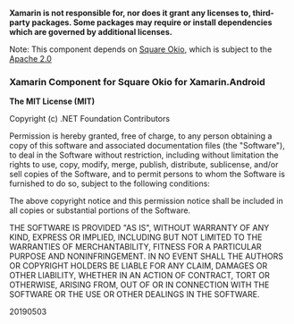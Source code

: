 **Xamarin is not responsible for, nor does it grant any licenses to, third-party packages. Some packages may require or install dependencies which are governed by additional licenses.**

Note: This component depends on [Square Okio](https://github.com/square/okio), which is subject to the [Apache 2.0](https://github.com/square/okio/blob/master/LICENSE.txt)

### Xamarin Component for Square Okio for Xamarin.Android

**The MIT License (MIT)**

Copyright (c) .NET Foundation Contributors

Permission is hereby granted, free of charge, to any person obtaining a copy of this software and associated documentation files (the "Software"), to deal in the Software without restriction, including without limitation the rights to use, copy, modify, merge, publish, distribute, sublicense, and/or sell copies of the Software, and to permit persons to whom the Software is furnished to do so, subject to the following conditions:

The above copyright notice and this permission notice shall be included in all copies or substantial portions of the Software.

THE SOFTWARE IS PROVIDED "AS IS", WITHOUT WARRANTY OF ANY KIND, EXPRESS OR IMPLIED, INCLUDING BUT NOT LIMITED TO THE WARRANTIES OF MERCHANTABILITY, FITNESS FOR A PARTICULAR PURPOSE AND NONINFRINGEMENT. IN NO EVENT SHALL THE AUTHORS OR COPYRIGHT HOLDERS BE LIABLE FOR ANY CLAIM, DAMAGES OR OTHER LIABILITY, WHETHER IN AN ACTION OF CONTRACT, TORT OR OTHERWISE, ARISING FROM, OUT OF OR IN CONNECTION WITH THE SOFTWARE OR THE USE OR OTHER DEALINGS IN THE SOFTWARE.

20190503
